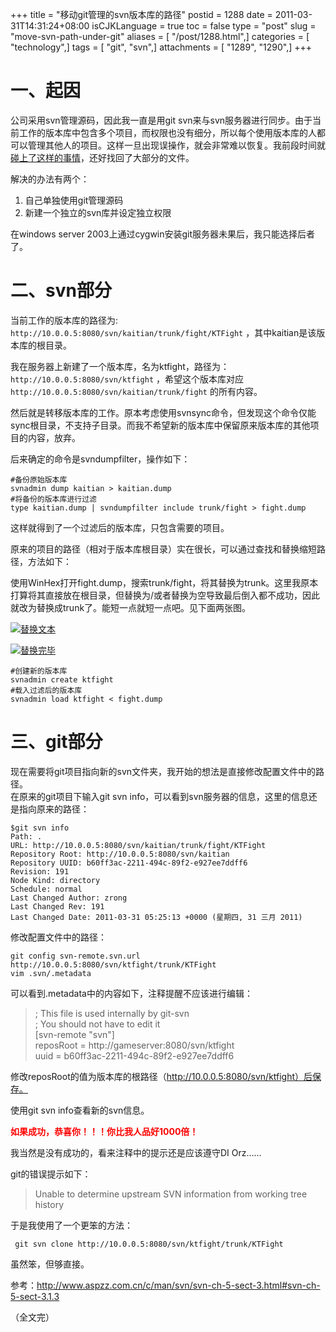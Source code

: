 +++
title = "移动git管理的svn版本库的路径"
postid = 1288
date = 2011-03-31T14:31:24+08:00
isCJKLanguage = true
toc = false
type = "post"
slug = "move-svn-path-under-git"
aliases = [ "/post/1288.html",]
categories = [ "technology",]
tags = [ "git", "svn",]
attachments = [ "1289", "1290",]
+++


# 一、起因

公司采用svn管理源码，因此我一直是用git svn来与svn服务器进行同步。由于当前工作的版本库中包含多个项目，而权限也没有细分，所以每个使用版本库的人都可以管理其他人的项目。这样一旦出现误操作，就会非常难以恢复。我前段时间就 [碰上了这样的事情](https://blog.zengrong.net/post/1286.html "找回git svn rebase中因冲突而丢失的文件")，还好找回了大部分的文件。

解决的办法有两个：

1.  自己单独使用git管理源码
2.  新建一个独立的svn库并设定独立权限

在windows server 2003上通过cygwin安装git服务器未果后，我只能选择后者了。

# 二、svn部分

当前工作的版本库的路径为: `http://10.0.0.5:8080/svn/kaitian/trunk/fight/KTFight` ，其中kaitian是该版本库的根目录。  

我在服务器上新建了一个版本库，名为ktfight，路径为：`http://10.0.0.5:8080/svn/ktfight` ，希望这个版本库对应 `http://10.0.0.5:8080/svn/kaitian/trunk/fight` 的所有内容。  

然后就是转移版本库的工作。原本考虑使用svnsync命令，但发现这个命令仅能sync根目录，不支持子目录。而我不希望新的版本库中保留原来版本库的其他项目的内容，放弃。  

后来确定的命令是svndumpfilter，操作如下：<!--more-->

``` shell
#备份原始版本库
svnadmin dump kaitian > kaitian.dump
#将备份的版本库进行过滤
type kaitian.dump | svndumpfilter include trunk/fight > fight.dump
```

这样就得到了一个过滤后的版本库，只包含需要的项目。  

原来的项目的路径（相对于版本库根目录）实在很长，可以通过查找和替换缩短路径，方法如下：  

使用WinHex打开fight.dump，搜索trunk/fight，将其替换为trunk。这里我原本打算将其直接放在根目录，但替换为/或者替换为空导致最后倒入都不成功，因此就改为替换成trunk了。能短一点就短一点吧。见下面两张图。

[![](/uploads/2011/03/replace_txt.png "替换文本")](/uploads/2011/03/replace_txt.png)

[![](/uploads/2011/03/replace_done.png "替换完毕")](/uploads/2011/03/replace_done.png)

``` shell
#创建新的版本库
svnadmin create ktfight
#载入过滤后的版本库
svnadmin load ktfight < fight.dump
```

# 三、git部分

现在需要将git项目指向新的svn文件夹，我开始的想法是直接修改配置文件中的路径。  
在原来的git项目下输入git svn
info，可以看到svn服务器的信息，这里的信息还是指向原来的路径：

``` shell
$git svn info
Path: .
URL: http://10.0.0.5:8080/svn/kaitian/trunk/fight/KTFight
Repository Root: http://10.0.0.5:8080/svn/kaitian
Repository UUID: b60ff3ac-2211-494c-89f2-e927ee7ddff6
Revision: 191
Node Kind: directory
Schedule: normal
Last Changed Author: zrong
Last Changed Rev: 191
Last Changed Date: 2011-03-31 05:25:13 +0000 (星期四, 31 三月 2011)
```

修改配置文件中的路径：

``` shell
git config svn-remote.svn.url http://10.0.0.5:8080/svn/ktfight/trunk/KTFight
vim .svn/.metadata
```

可以看到.metadata中的内容如下，注释提醒不应该进行编辑：

> ; This file is used internally by git-svn  
>  ; You should not have to edit it  
>  [svn-remote "svn"]  
>  reposRoot = http://gameserver:8080/svn/ktfight  
>  uuid = b60ff3ac-2211-494c-89f2-e927ee7ddff6

修改reposRoot的值为版本库的根路径（http://10.0.0.5:8080/svn/ktfight）后保存。  

使用git svn info查看新的svn信息。  

<span style="color: #ff0000;">**如果成功，恭喜你！！！你比我人品好1000倍！**</span>  

我当然是没有成功的，看来注释中的提示还是应该遵守DI Orz……  

git的错误提示如下：

> Unable to determine upstream SVN information from working tree history

于是我使用了一个更笨的方法：

``` shell
 git svn clone http://10.0.0.5:8080/svn/ktfight/trunk/KTFight
```

虽然笨，但够直接。


参考：<http://www.aspzz.com.cn/c/man/svn/svn-ch-5-sect-3.html#svn-ch-5-sect-3.1.3>

（全文完）

